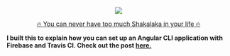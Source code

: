 <p align="center">
   <img src="http://i.imgur.com/kHxiOAF.gif">
</p>

<p align="center">
  <a href="https://boom-shakalaka-84034.firebaseapp.com/">🔥 You can never have too much Shakalaka in your life 🔥</a>
</p>

**I built this to explain how you can set up an Angular CLI application with Firebase and Travis CI. Check out the post [here.](https://houssein.me/continuous-integration-angular-firebase-travisci)**
